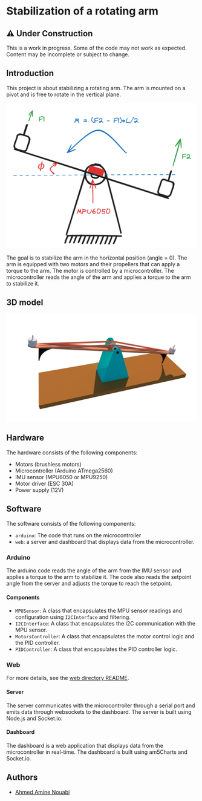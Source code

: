# Stabilization of a rotating arm

## ⚠️ Under Construction
This is a work in progress. Some of the code may not work as expected. Content may be incomplete or subject to change.

## Introduction

This project is about stabilizing a rotating arm. The arm is mounted on a pivot and is free to rotate in the vertical plane.

<img src="presentation/assets/fonction.png">

The goal is to stabilize the arm in the horizontal position (angle = 0). The arm is equipped with two motors and their propellers that can apply a torque to the arm. The motor is controlled by a microcontroller. The microcontroller reads the angle of the arm and applies a torque to the arm to stabilize it.

## 3D model

<img src="presentation/assets/3d-cad.png" style="background-color: white;">

## Hardware

The hardware consists of the following components:

- Motors (brushless motors)
- Microcontroller (Arduino ATmega2560)
- IMU sensor (MPU6050 or MPU9250)
- Motor driver (ESC 30A)
- Power supply (12V)

## Software

The software consists of the following components:

- `arduino`: The code that runs on the microcontroller
- `web`: a server and dashboard that displays data from the microcontroller.

### Arduino

The arduino code reads the angle of the arm from the IMU sensor and applies a torque to the arm to stabilize it. The code also reads the setpoint angle from the server and adjusts the torque to reach the setpoint.

#### Components

- `MPUSensor`: A class that encapsulates the MPU sensor readings and configuration using `I2CInterface` and filtering.
- `I2CInterface`: A class that encapsulates the I2C communication with the MPU sensor.
- `MotorsController`: A class that encapsulates the motor control logic and the PID controller.
- `PIDController`: A class that encapsulates the PID controller logic.

### Web

For more details, see the [web directory README](web/README.md).

#### Server

The server communicates with the microcontroller through a serial port and emits data through websockets to the dashboard. The server is built using Node.js and Socket.io.

#### Dashboard

The dashboard is a web application that displays data from the microcontroller in real-time. The dashboard is built using am5Charts and Socket.io.

## Authors

- [Ahmed Amine Nouabi](https://github.com/amineNouabi)
